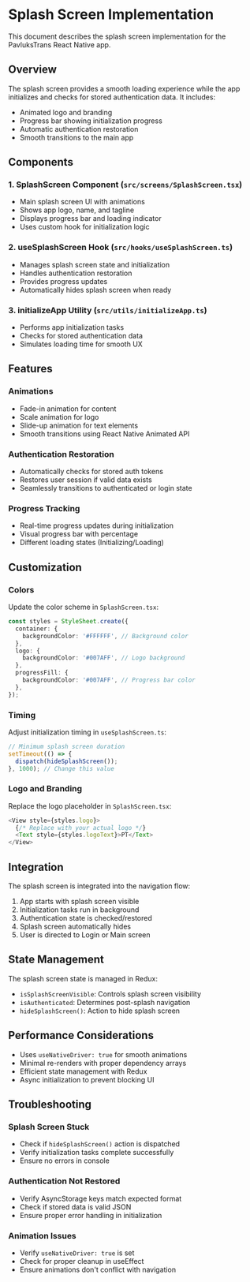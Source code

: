 # Splash Screen Implementation

This document describes the splash screen implementation for the PavluksTrans React Native app.

## Overview

The splash screen provides a smooth loading experience while the app initializes and checks for stored authentication data. It includes:

- Animated logo and branding
- Progress bar showing initialization progress
- Automatic authentication restoration
- Smooth transitions to the main app

## Components

### 1. SplashScreen Component (`src/screens/SplashScreen.tsx`)
- Main splash screen UI with animations
- Shows app logo, name, and tagline
- Displays progress bar and loading indicator
- Uses custom hook for initialization logic

### 2. useSplashScreen Hook (`src/hooks/useSplashScreen.ts`)
- Manages splash screen state and initialization
- Handles authentication restoration
- Provides progress updates
- Automatically hides splash screen when ready

### 3. initializeApp Utility (`src/utils/initializeApp.ts`)
- Performs app initialization tasks
- Checks for stored authentication data
- Simulates loading time for smooth UX

## Features

### Animations
- Fade-in animation for content
- Scale animation for logo
- Slide-up animation for text elements
- Smooth transitions using React Native Animated API

### Authentication Restoration
- Automatically checks for stored auth tokens
- Restores user session if valid data exists
- Seamlessly transitions to authenticated or login state

### Progress Tracking
- Real-time progress updates during initialization
- Visual progress bar with percentage
- Different loading states (Initializing/Loading)

## Customization

### Colors
Update the color scheme in `SplashScreen.tsx`:
```typescript
const styles = StyleSheet.create({
  container: {
    backgroundColor: '#FFFFFF', // Background color
  },
  logo: {
    backgroundColor: '#007AFF', // Logo background
  },
  progressFill: {
    backgroundColor: '#007AFF', // Progress bar color
  },
});
```

### Timing
Adjust initialization timing in `useSplashScreen.ts`:
```typescript
// Minimum splash screen duration
setTimeout(() => {
  dispatch(hideSplashScreen());
}, 1000); // Change this value
```

### Logo and Branding
Replace the logo placeholder in `SplashScreen.tsx`:
```typescript
<View style={styles.logo}>
  {/* Replace with your actual logo */}
  <Text style={styles.logoText}>PT</Text>
</View>
```

## Integration

The splash screen is integrated into the navigation flow:

1. App starts with splash screen visible
2. Initialization tasks run in background
3. Authentication state is checked/restored
4. Splash screen automatically hides
5. User is directed to Login or Main screen

## State Management

The splash screen state is managed in Redux:
- `isSplashScreenVisible`: Controls splash screen visibility
- `isAuthenticated`: Determines post-splash navigation
- `hideSplashScreen()`: Action to hide splash screen

## Performance Considerations

- Uses `useNativeDriver: true` for smooth animations
- Minimal re-renders with proper dependency arrays
- Efficient state management with Redux
- Async initialization to prevent blocking UI

## Troubleshooting

### Splash Screen Stuck
- Check if `hideSplashScreen()` action is dispatched
- Verify initialization tasks complete successfully
- Ensure no errors in console

### Authentication Not Restored
- Verify AsyncStorage keys match expected format
- Check if stored data is valid JSON
- Ensure proper error handling in initialization

### Animation Issues
- Verify `useNativeDriver: true` is set
- Check for proper cleanup in useEffect
- Ensure animations don't conflict with navigation 